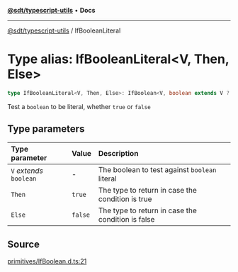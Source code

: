 [**@sdt/typescript-utils**](../README.md) • **Docs**

***

[@sdt/typescript-utils](../globals.md) / IfBooleanLiteral

# Type alias: IfBooleanLiteral\<V, Then, Else\>

```ts
type IfBooleanLiteral<V, Then, Else>: IfBoolean<V, boolean extends V ? Else : Then, Else>;
```

Test a `boolean` to be literal, whether `true` or `false`

## Type parameters

| Type parameter | Value | Description |
| :------ | :------ | :------ |
| `V` *extends* `boolean` | - | The boolean to test against `boolean` literal |
| `Then` | `true` | The type to return in case the condition is true |
| `Else` | `false` | The type to return in case the condition is false |

## Source

[primitives/IfBoolean.d.ts:21](https://github.com/sylvaindethier/typescript-utils/blob/83679697f5d7fa0b2956157cf34be5813a5e5434/types/primitives/IfBoolean.d.ts#L21)
